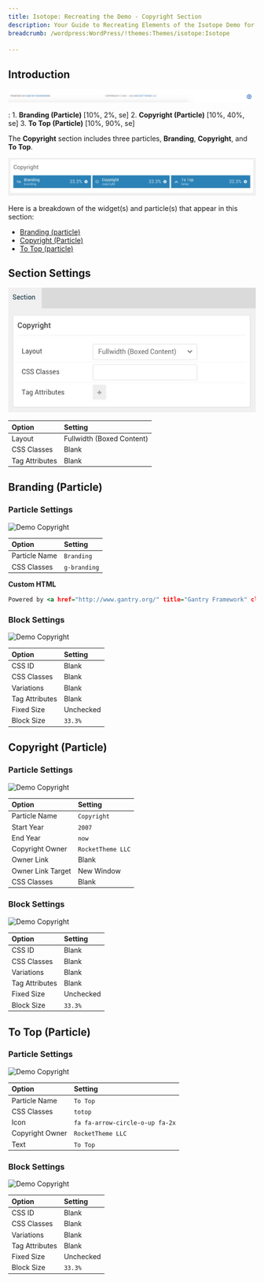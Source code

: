 ```yaml
---
title: Isotope: Recreating the Demo - Copyright Section
description: Your Guide to Recreating Elements of the Isotope Demo for WordPress
breadcrumb: /wordpress:WordPress/!themes:Themes/isotope:Isotope

---
```


## Introduction

![](assets/demo_11.jpeg)

:   1. **Branding (Particle)** [10%, 2%, se]
    2. **Copyright (Particle)** [10%, 40%, se]
    3. **To Top (Particle)** [10%, 90%, se]

The **Copyright** section includes three particles, **Branding**, **Copyright**, and **To Top**. 

![](assets/home_copyright.jpeg)

Here is a breakdown of the widget(s) and particle(s) that appear in this section:

* [Branding (particle)](#logo-(particle))
* [Copyright (Particle)](#copyright-(particle))
* [To Top (particle)](#to-top-(particle))

## Section Settings

![](assets/demo_copyright_settings.jpeg)

| Option           | Setting                   |
| :--------------- | :----------               |
| Layout           | Fullwidth (Boxed Content) |
| CSS Classes      | Blank                     |
| Tag Attributes   | Blank                     |

## Branding (Particle)

### Particle Settings

![Demo Copyright](demo_copyright_1.jpeg)

| Option        | Setting      |
| :-----        | :-----       |
| Particle Name | `Branding`   |
| CSS Classes   | `g-branding` |

**Custom HTML**

~~~ .html
Powered by <a href="http://www.gantry.org/" title="Gantry Framework" class="g-powered-by">Gantry<span class="hidden-tablet"> Framework</span></a>
~~~

### Block Settings

![Demo Copyright](demo_copyright_2.jpeg)

| Option         | Setting   |
| :-----         | :-----    |
| CSS ID         | Blank     |
| CSS Classes    | Blank     |
| Variations     | Blank     |
| Tag Attributes | Blank     |
| Fixed Size     | Unchecked |
| Block Size     | `33.3%`   |

## Copyright (Particle)

### Particle Settings

![Demo Copyright](demo_copyright_3.jpeg)

| Option            | Setting           |
| :-----            | :-----            |
| Particle Name     | `Copyright`       |
| Start Year        | `2007`            |
| End Year          | `now`             |
| Copyright Owner   | `RocketTheme LLC` |
| Owner Link        | Blank             |
| Owner Link Target | New Window        |
| CSS Classes       | Blank             |

### Block Settings

![Demo Copyright](demo_copyright_4.jpeg)

| Option         | Setting   |
| :-----         | :-----    |
| CSS ID         | Blank     |
| CSS Classes    | Blank     |
| Variations     | Blank     |
| Tag Attributes | Blank     |
| Fixed Size     | Unchecked |
| Block Size     | `33.3%`   |

## To Top (Particle)

### Particle Settings

![Demo Copyright](demo_copyright_5.jpeg)

| Option            | Setting                         |
| :-----            | :-----                          |
| Particle Name     | `To Top`                        |
| CSS Classes       | `totop`                         |
| Icon              | `fa fa-arrow-circle-o-up fa-2x` |
| Copyright Owner   | `RocketTheme LLC`               |
| Text              | `To Top`                        |

### Block Settings

![Demo Copyright](demo_copyright_6.jpeg)

| Option         | Setting   |
| :-----         | :-----    |
| CSS ID         | Blank     |
| CSS Classes    | Blank     |
| Variations     | Blank     |
| Tag Attributes | Blank     |
| Fixed Size     | Unchecked |
| Block Size     | `33.3%`   |
